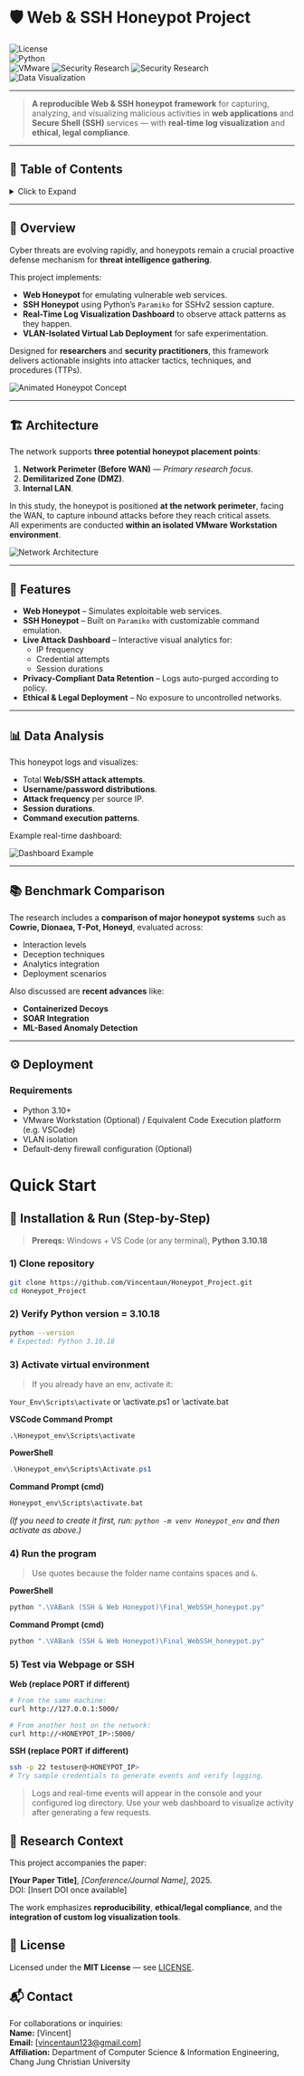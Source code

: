 # 🛡️ Web & SSH Honeypot Project

![License](https://img.shields.io/badge/license-MIT-blue.svg)  
![Python](https://img.shields.io/badge/Python-3.10+-yellow.svg)  
![VMware](https://img.shields.io/badge/Platform-VMware%20Workstation-orange.svg) 
![Security Research](https://img.shields.io/badge/Security-Research-red.svg) ![Security Research](https://img.shields.io/badge/Isolated-red.svg)  
![Data Visualization](https://img.shields.io/badge/Data%20-Visualization-green.svg)

---

> **A reproducible Web & SSH honeypot framework** for capturing, analyzing, and visualizing malicious activities in **web applications** and **Secure Shell (SSH)** services — with **real-time log visualization** and **ethical, legal compliance**.

---

## 📑 Table of Contents
<details>
<summary>Click to Expand</summary>

- [📜 Overview](#-overview)
- [🏗️ Architecture](#-architecture)
- [🔧 Features](#-features)
- [📊 Data Analysis](#-data-analysis)
- [📚 Benchmark Comparison](#-benchmark-comparison)
- [⚙️ Deployment](#-deployment)
- [🔬 Research Context](#-research-context)
- [📄 License](#-license)
- [📬 Contact](#-contact)

</details>

---

## 📜 Overview
Cyber threats are evolving rapidly, and honeypots remain a crucial proactive defense mechanism for **threat intelligence gathering**.

This project implements:
- **Web Honeypot** for emulating vulnerable web services.
- **SSH Honeypot** using Python’s `Paramiko` for SSHv2 session capture.
- **Real-Time Log Visualization Dashboard** to observe attack patterns as they happen.
- **VLAN-Isolated Virtual Lab Deployment** for safe experimentation.

Designed for **researchers** and **security practitioners**, this framework delivers actionable insights into attacker tactics, techniques, and procedures (TTPs).

![Animated Honeypot Concept](assets/honeypot_animation.gif)

---

## 🏗️ Architecture
The network supports **three potential honeypot placement points**:
1. **Network Perimeter (Before WAN)** — *Primary research focus*.
2. **Demilitarized Zone (DMZ)**.
3. **Internal LAN**.

In this study, the honeypot is positioned **at the network perimeter**, facing the WAN, to capture inbound attacks before they reach critical assets.  
All experiments are conducted **within an isolated VMware Workstation environment**.

![Network Architecture](assets/network_architecture.png)

---

## 🔧 Features
- **Web Honeypot** – Simulates exploitable web services.
- **SSH Honeypot** – Built on `Paramiko` with customizable command emulation.
- **Live Attack Dashboard** – Interactive visual analytics for:
  - IP frequency
  - Credential attempts
  - Session durations
- **Privacy-Compliant Data Retention** – Logs auto-purged according to policy.
- **Ethical & Legal Deployment** – No exposure to uncontrolled networks.

---

## 📊 Data Analysis
This honeypot logs and visualizes:
- Total **Web/SSH attack attempts**.
- **Username/password distributions**.
- **Attack frequency** per source IP.
- **Session durations**.
- **Command execution patterns**.

Example real-time dashboard:

![Dashboard Example](assets/dashboard_example.png)

---

## 📚 Benchmark Comparison
The research includes a **comparison of major honeypot systems** such as **Cowrie, Dionaea, T-Pot, Honeyd**, evaluated across:
- Interaction levels
- Deception techniques
- Analytics integration
- Deployment scenarios

Also discussed are **recent advances** like:
- **Containerized Decoys**
- **SOAR Integration**
- **ML-Based Anomaly Detection**

---

## ⚙️ Deployment

### Requirements
- Python 3.10+
- VMware Workstation (Optional) / Equivalent Code Execution platform (e.g. VSCode)
- VLAN isolation
- Default-deny firewall configuration (Optional)

# Quick Start
## 🚀 Installation & Run (Step-by-Step)

> **Prereqs:** Windows + VS Code (or any terminal), **Python 3.10.18**

### 1) Clone repository
```bash
git clone https://github.com/Vincentaun/Honeypot_Project.git
cd Honeypot_Project
```

### 2) Verify Python version = 3.10.18
```bash
python --version
# Expected: Python 3.10.18
```

### 3) Activate virtual environment
> If you already have an env, activate it:

`Your_Env\Scripts\activate` or \activate.ps1 or \activate.bat

**VSCode Command Prompt**
```VSCode
.\Honeypot_env\Scripts\activate
```

**PowerShell**
```powershell
.\Honeypot_env\Scripts\Activate.ps1
```

**Command Prompt (cmd)**
```cmd
Honeypot_env\Scripts\activate.bat
```

*(If you need to create it first, run: `python -m venv Honeypot_env` and then activate as above.)*

### 4) Run the program
> Use quotes because the folder name contains spaces and `&`.

**PowerShell**
```powershell
python ".\VABank (SSH & Web Honeypot)\Final_WebSSH_honeypot.py"
```

**Command Prompt (cmd)**
```cmd
python ".\VABank (SSH & Web Honeypot)\Final_WebSSH_honeypot.py"
```

### 5) Test via Webpage or SSH
**Web (replace PORT if different)**
```bash
# From the same machine:
curl http://127.0.0.1:5000/

# From another host on the network:
curl http://<HONEYPOT_IP>:5000/
```

**SSH (replace PORT if different)**
```bash
ssh -p 22 testuser@<HONEYPOT_IP>
# Try sample credentials to generate events and verify logging.
```

> Logs and real-time events will appear in the console and your configured log directory. Use your web dashboard to visualize activity after generating a few requests.


## 🔬 Research Context
This project accompanies the paper:

**[Your Paper Title]**, *[Conference/Journal Name]*, 2025.  
DOI: [Insert DOI once available]

The work emphasizes **reproducibility**, **ethical/legal compliance**, and the **integration of custom log visualization tools**.

## 📄 License
Licensed under the **MIT License** — see [LICENSE](LICENSE).

## 📬 Contact
For collaborations or inquiries:  
**Name:** [Vincent]  
**Email:** [vincentaun123@gmail.com]  
**Affiliation:** Department of Computer Science & Information Engineering, Chang Jung Christian University

